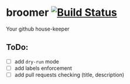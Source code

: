 # broomer [![Build Status](https://travis-ci.org/calind/broomer.svg?branch=master)](https://travis-ci.org/calind/broomer)
Your github house-keeper

## ToDo:
- [ ] add `dry-run` mode
- [ ] add labels enforcement
- [ ] add pull requests checking (title, description)
